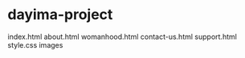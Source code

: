 # dayima-project

index.html
about.html
womanhood.html
contact-us.html
support.html
style.css
images

